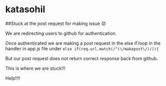 # katasohil

##Stuck at the post request for making issue :worried:

We are redirecting users to github for authentication.

Once authenticated we are making a post request in the else if loop in the handler in app.js file under ` else if(req.url.match(/^(\/makepost\/)/)){ ` 

But our post request does not return correct response back from github.

This is where we are stuck!!!


Help!!!!
